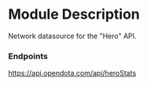 # Module Description
Network datasource for the "Hero" API.

### Endpoints
https://api.opendota.com/api/heroStats